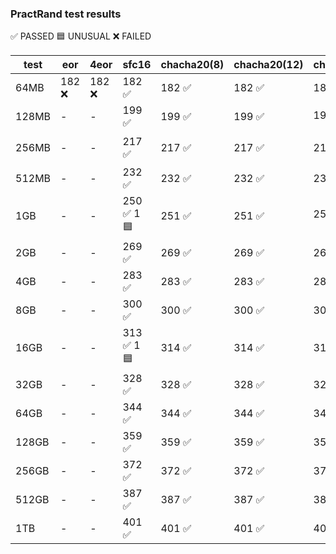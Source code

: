 ### PractRand test results

:white_check_mark: PASSED :blue_square: UNUSUAL :x: FAILED  

| test | eor | 4eor | sfc16 | chacha20(8) | chacha20(12) | chacha20(20) | jfs32 |
| --- | --- | --- | --- | --- | --- | --- | --- |
| 64MB | 182 :x: | 182 :x: | 182 :white_check_mark: | 182 :white_check_mark: | 182 :white_check_mark: | 182 :white_check_mark: | 182 :white_check_mark: |
| 128MB | - | - | 199 :white_check_mark: | 199 :white_check_mark: | 199 :white_check_mark: | 198 :white_check_mark: 1 :blue_square: | 199 :white_check_mark: |
| 256MB | - | - | 217 :white_check_mark: | 217 :white_check_mark: | 217 :white_check_mark: | 217 :white_check_mark: | 216 :white_check_mark: :blue_square: |
| 512MB | - | - | 232 :white_check_mark: | 232 :white_check_mark: | 232 :white_check_mark: | 232 :white_check_mark: | 232 :white_check_mark: |
| 1GB | - | - | 250 :white_check_mark: 1 :blue_square: | 251 :white_check_mark: | 251 :white_check_mark: | 250 :white_check_mark: 1 :blue_square: | 251 :white_check_mark: |
| 2GB | - | - | 269 :white_check_mark: | 269 :white_check_mark: | 269 :white_check_mark: | 269 :white_check_mark: | 269 :white_check_mark: |
| 4GB | - | - | 283 :white_check_mark: | 283 :white_check_mark: | 283 :white_check_mark: | 283 :white_check_mark: | 283 :white_check_mark: |
| 8GB | - | - | 300 :white_check_mark: | 300 :white_check_mark: | 300 :white_check_mark: | 300 :white_check_mark: | 300 :white_check_mark: |
| 16GB | - | - | 313 :white_check_mark: 1 :blue_square: | 314 :white_check_mark: | 314 :white_check_mark: | 314 :white_check_mark: | 314 :white_check_mark: |
| 32GB | - | - | 328 :white_check_mark: | 328 :white_check_mark: | 328 :white_check_mark: | 328 :white_check_mark: | 328 :white_check_mark: |
| 64GB | - | - | 344 :white_check_mark: | 344 :white_check_mark: | 344 :white_check_mark: | 344 :white_check_mark: | 344 :white_check_mark: |
| 128GB | - | - | 359 :white_check_mark: | 359 :white_check_mark: | 359 :white_check_mark: | 359 :white_check_mark: | 359 :white_check_mark: |
| 256GB | - | - | 372 :white_check_mark: | 372 :white_check_mark: | 372 :white_check_mark: | 372 :white_check_mark: | 372 :white_check_mark: |
| 512GB | - | - | 387 :white_check_mark: | 387 :white_check_mark: | 387 :white_check_mark: | 387 :white_check_mark: | 387 :white_check_mark: |
| 1TB | - | - | 401 :white_check_mark: | 401 :white_check_mark: | 401 :white_check_mark: | 401 :white_check_mark: | 401 :white_check_mark: |
